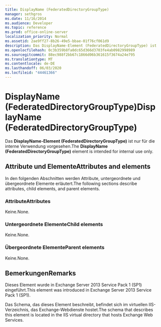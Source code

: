 ```yaml
---
title: DisplayName (FederatedDirectoryGroupType)
manager: sethgros
ms.date: 11/16/2014
ms.audience: Developer
ms.topic: reference
ms.prod: office-online-server
localization_priority: Normal
ms.assetid: 2ae9ff27-8b26-49e5-bbae-01f76cf061d9
description: Das DisplayName-Element (FederatedDirectoryGroupType) ist nur für die interne Verwendung vorgesehen.
ms.openlocfilehash: 0c3b359b8fa0dc65d366d3703fe4ab0982998989
ms.sourcegitcommit: 88ec988f2bb67c1866d06b361615f3674a24e795
ms.translationtype: MT
ms.contentlocale: de-DE
ms.lasthandoff: 06/03/2020
ms.locfileid: "44461366"
---
```

# <a name="displayname-federateddirectorygrouptype"></a><span data-ttu-id="698b6-103">DisplayName (FederatedDirectoryGroupType)</span><span class="sxs-lookup"><span data-stu-id="698b6-103">DisplayName (FederatedDirectoryGroupType)</span></span>

<span data-ttu-id="698b6-104">Das **DisplayName-Element (FederatedDirectoryGroupType)** ist nur für die interne Verwendung vorgesehen.</span><span class="sxs-lookup"><span data-stu-id="698b6-104">The **DisplayName (FederatedDirectoryGroupType)** element is intended for internal use only.</span></span> 

## <a name="attributes-and-elements"></a><span data-ttu-id="698b6-105">Attribute und Elemente</span><span class="sxs-lookup"><span data-stu-id="698b6-105">Attributes and elements</span></span>

<span data-ttu-id="698b6-106">In den folgenden Abschnitten werden Attribute, untergeordnete und übergeordnete Elemente erläutert.</span><span class="sxs-lookup"><span data-stu-id="698b6-106">The following sections describe attributes, child elements, and parent elements.</span></span>
  
### <a name="attributes"></a><span data-ttu-id="698b6-107">Attribute</span><span class="sxs-lookup"><span data-stu-id="698b6-107">Attributes</span></span>

<span data-ttu-id="698b6-108">Keine.</span><span class="sxs-lookup"><span data-stu-id="698b6-108">None.</span></span>
  
### <a name="child-elements"></a><span data-ttu-id="698b6-109">Untergeordnete Elemente</span><span class="sxs-lookup"><span data-stu-id="698b6-109">Child elements</span></span>

<span data-ttu-id="698b6-110">Keine.</span><span class="sxs-lookup"><span data-stu-id="698b6-110">None.</span></span>
  
### <a name="parent-elements"></a><span data-ttu-id="698b6-111">Übergeordnete Elemente</span><span class="sxs-lookup"><span data-stu-id="698b6-111">Parent elements</span></span>

<span data-ttu-id="698b6-112">Keine.</span><span class="sxs-lookup"><span data-stu-id="698b6-112">None.</span></span>
  
## <a name="remarks"></a><span data-ttu-id="698b6-113">Bemerkungen</span><span class="sxs-lookup"><span data-stu-id="698b6-113">Remarks</span></span>

<span data-ttu-id="698b6-114">Dieses Element wurde in Exchange Server 2013 Service Pack 1 (SP1) eingeführt.</span><span class="sxs-lookup"><span data-stu-id="698b6-114">This element was introduced in Exchange Server 2013 Service Pack 1 (SP1).</span></span>
  
<span data-ttu-id="698b6-115">Das Schema, das dieses Element beschreibt, befindet sich im virtuellen IIS-Verzeichnis, das Exchange-Webdienste hostet.</span><span class="sxs-lookup"><span data-stu-id="698b6-115">The schema that describes this element is located in the IIS virtual directory that hosts Exchange Web Services.</span></span>
  

